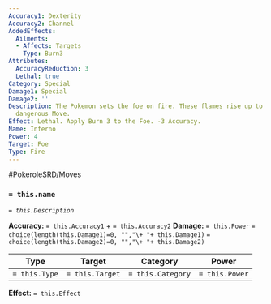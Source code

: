 ```yaml
---
Accuracy1: Dexterity
Accuracy2: Channel
AddedEffects:
  Ailments:
  - Affects: Targets
    Type: Burn3
Attributes:
  AccuracyReduction: 3
  Lethal: true
Category: Special
Damage1: Special
Damage2: ''
Description: The Pokemon sets the foe on fire. These flames rise up to 6 feet. A very
  dangerous Move.
Effect: Lethal. Apply Burn 3 to the Foe. -3 Accuracy.
Name: Inferno
Power: 4
Target: Foe
Type: Fire
---
```


#PokeroleSRD/Moves

### `= this.name`
*`= this.Description`*

**Accuracy:** `= this.Accuracy1` + `= this.Accuracy2`
**Damage:** `= this.Power` `= choice(length(this.Damage1)=0, "","\+ "+ this.Damage1)` `= choice(length(this.Damage2)=0, "","\+ "+ this.Damage2)`

| Type          | Target          | Category          | Power          |
| ------------- | --------------- | ----------------  | -------------- |
| `= this.Type` | `= this.Target` | `= this.Category` | `= this.Power` | 

**Effect:** `= this.Effect`